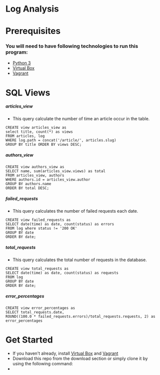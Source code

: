 # Log Analysis

# Prerequisites
### You will need to have following technologies to run this program:
* [Python 3](https://www.python.org/downloads/)
* [Virtual Box](https://www.virtualbox.org/wiki/Downloads)
* [Vagrant](https://www.vagrantup.com/downloads.html)

# SQL Views
##### articles_view
* This query calculate the number of time an article occur in the table.
```
CREATE view articles_view as
select title, count(*) as views
FROM articles, log
WHERE log.path = concat('/article/', articles.slug)
GROUP BY title ORDER BY views DESC;
```
##### authors_view
```
CREATE view authors_view as
SELECT name, sum(articles_view.views) as total
FROM articles_view, authors
WHERE authors.id = articles_view.author
GROUP BY authors.name
ORDER BY total DESC;
```
##### failed_requests
* This query calculates the number of failed requests each date.
```
CREATE view failed_requests as
SELECT date(time) as date, count(status) as errors
FROM log where status != '200 OK'
GROUP BY date
ORDER BY date;
```
##### total_requests
* This query calculates the total number of requests in the database.
```
CREATE view total_requests as
SELECT date(time) as date, count(status) as requests
FROM log
GROUP BY date
ORDER BY date;
```
##### error_percentages
```
CREATE view error_percentages as
SELECT total_requests.date,
ROUND((100.0 * failed_requests.errors)/total_requests.requests, 2) as error_percentages
```

# Get Started
* If you haven't already, install [Virtual Box](https://www.virtualbox.org/wiki/Downloads) and [Vagrant](https://www.vagrantup.com/downloads.html)
* Download this repo from the download section or simply clone it by using the following command:
``` ```
*
